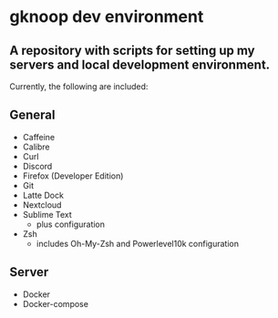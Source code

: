 # gknoop dev environment

A repository with scripts for setting up my servers and local development environment.
---
Currently, the following are included:
## General
- Caffeine
- Calibre
- Curl
- Discord
- Firefox (Developer Edition)
- Git
- Latte Dock
- Nextcloud
- Sublime Text
  - plus configuration
- Zsh 
  - includes Oh-My-Zsh and Powerlevel10k configuration

## Server
- Docker
- Docker-compose
